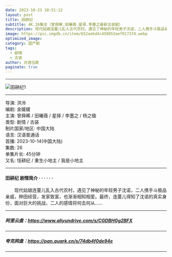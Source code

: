 ```yaml
---
date: 2023-10-23 10:51:12
layout: post
title: 田耕纪
subtitle: 4K.26集全（曾舜晞.田曦薇.星择.李墨之最新古装剧）
description: 现代姑娘连蔓儿乱入古代农村，遇见了神秘的年轻男子沈诺，二人携手斗极品亲戚，种田经营，发家致富，也渐渐相知相爱.....
image: https://pic.imgdb.cn/item/652aebd4c458853aef017374.webp
optimized_image: 
category: 国产剧
tags:
  - 剧情
  - 古装
author: 对酒当歌
paginate: true
---
```


---

![田耕纪1](https://pic.imgdb.cn/item/652aebe1c458853aef018005.webp)

---

导演: 洪泠  
编剧: 金媛媛  
主演: 曾舜晞 / 田曦薇 / 星择 / 李墨之 / 杨之楹  
类型: 剧情 / 古装  
制片国家/地区: 中国大陆  
语言: 汉语普通话  
首播: 2023-10-14(中国大陆)  
集数: 26  
单集片长: 45分钟  
又名: 恬耕纪 / 重生小地主 / 我是小地主  

---

#### 田耕纪 剧情简介 · · · · · ·

　　现代姑娘连蔓儿乱入古代农村，遇见了神秘的年轻男子沈诺，二人携手斗极品亲戚，种田经营，发家致富，也渐渐相知相爱。最终，连蔓儿得知了沈诺的真实身份，面对巨大的挑战，二人的感情将何去何从……

---

##### 阿里云盘：<https://www.aliyundrive.com/s/CGDBHGg2BFX>

---

##### 夸克网盘：<https://pan.quark.cn/s/74db4f0de94e>

---

